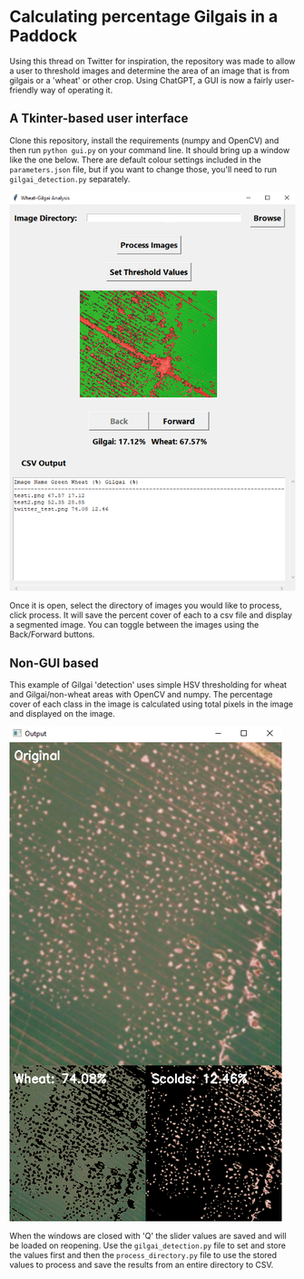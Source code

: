 # Calculating percentage Gilgais in a Paddock
Using this thread on Twitter for inspiration, the repository was made to allow a user to threshold images and 
determine the area of an image that is from gilgais or a 'wheat' or other crop. Using ChatGPT, a GUI is now a
fairly user-friendly way of operating it.

## A Tkinter-based user interface
Clone this repository, install the requirements (numpy and OpenCV) and then run `python gui.py` 
on your command line. It should bring up a window like the one below. There are default colour settings included
in the `parameters.json` file, but if you want to change those, you'll need to run `gilgai_detection.py` separately.

![gui](gui_example.png)

Once it is open, select the directory of images you would like to process, click process. It will save the percent cover
of each to a csv file and display a segmented image. You can toggle between the images using the Back/Forward 
buttons.

## Non-GUI based

This example of Gilgai 'detection' uses simple HSV thresholding for wheat and Gilgai/non-wheat areas with OpenCV and numpy. 
The percentage cover of each class in the image is calculated using total pixels in the image and displayed 
on the image. 

![image](example_output.png)

When the windows are closed with 'Q' the slider values are saved and will be loaded on reopening. Use the `gilgai_detection.py`
file to set and store the values first and then the `process_directory.py` file to use the stored values to process and
save the results from an entire directory to CSV.
